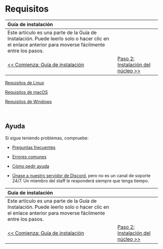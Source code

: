 # Requisitos

| Guía de instalación | |
| :- | :- |
| Este artículo es una parte de la Guía de Instalación. Puede leerlo solo o hacer clic en el enlace anterior para moverse fácilmente entre los pasos. |
| [<< Comienza: Guía de instalación](installation.md) | [Paso 2: Instalación del núcleo >>](core-installation.md) |

[Requisitos de Linux](linux-requirements.md)

[Requisitos de macOS](macos-requirements.md)

[Requisitos de Windows](windows-requirements.md)

<br>

## Ayuda

Si sigue teniendo problemas, compruebe:

* [Preguntas frecuentes](faq.md)

* [Errores comunes](common-errors.md)

* [Cómo pedir ayuda](how-to-ask-for-help.md)

* [Únase a nuestro servidor de Discord](https://discord.gg/gkt4y2x), pero no es un canal de soporte 24/7. Un miembro del staff le responderá siempre que tenga tiempo.

| Guía de instalación | |
| :- | :- |
| Este artículo es una parte de la Guía de Instalación. Puede leerlo solo o hacer clic en el enlace anterior para moverse fácilmente entre los pasos. |
| [<< Comienza: Guía de instalación](installation.md) | [Paso 2: Instalación del núcleo >>](core-installation.md) |
